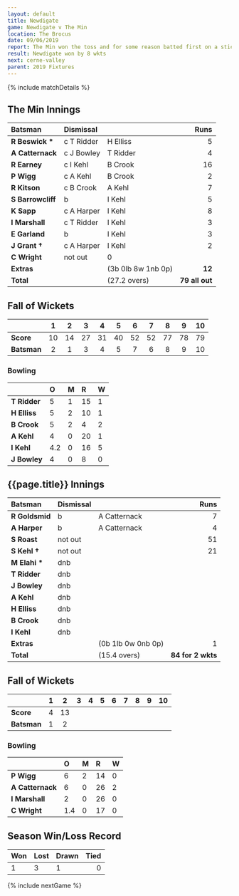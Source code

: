 ```yaml
---
layout: default
title: Newdigate
game: Newdigate v The Min
location: The Brocus
date: 09/06/2019
report: The Min won the toss and for some reason batted first on a sticky wicket. They were duly all out for 79. Newdigate replied with 85 for 2 wkts
result: Newdigate won by 8 wkts
next: cerne-valley
parent: 2019 Fixtures
---
```


{% include matchDetails %}

## The Min Innings

| Batsman | Dismissal |  | Runs |
|:---|:---|---|---:|
| **R Beswick &#42;** | c T Ridder | H Elliss | 5 |
| **A Catternack** | c J Bowley | T Ridder | 4 |
| **R Earney** | c I Kehl | B Crook | 16 |
| **P Wigg** | c A Kehl | B Crook | 2 |
| **R Kitson** | c B Crook | A Kehl | 7 |
| **S Barrowcliff** | b | I Kehl | 5 |
| **K Sapp** | c A Harper | I Kehl | 8 |
| **I Marshall** | c T Ridder | I Kehl | 3 |
| **E Garland** | b | I Kehl | 3 |
| **J Grant &#8224;** | c A Harper | I Kehl | 2 |
| **C Wright** | not out | 0 |
| **Extras** |  | (3b 0lb 8w 1nb 0p) | **12** |
| **Total** |  | (27.2 overs) | **79 all out** |

## Fall of Wickets

| | 1 | 2 | 3 | 4 | 5 | 6 | 7 | 8 | 9 | 10 |
|---|:---:|:---:|:---:|:---:|:---:|:---:|:---:|:---:|:---:|:---:|
| **Score** | 10 | 14 | 27 | 31 | 40 | 52 | 52 | 77 | 78 | 79 |
| **Batsman** | 2 | 1 | 3 | 4 | 5 | 7 | 6 | 8 | 9 | 10 |

### Bowling

| | O | M | R | W |
|---|:---|:---|:---|:---|
| **T Ridder** | 5 | 1 | 15 | 1 |
| **H Elliss** | 5 | 2 | 10 | 1 |
| **B Crook** | 5 | 2 | 4 | 2 |
| **A Kehl** | 4 | 0 | 20 | 1 |
| **I Kehl** | 4.2 | 0 | 16 | 5 |
| **J Bowley** | 4 | 0 | 8 | 0 |

## {{page.title}} Innings

| Batsman | Dismissal |  | Runs |
|:---|:---|---|---:|
| **R Goldsmid** | b | A Catternack | 7 |
| **A Harper** | b | A Catternack | 4 |
| **S Roast** | not out |  | 51 |
| **S Kehl &#8224;** | not out |  | 21 |
| **M Elahi &#42;** | dnb |  |  |
| **T Ridder** | dnb |  |  |
| **J Bowley** | dnb |  |  |
| **A Kehl** | dnb |  |  |
| **H Elliss** | dnb |  |  |
| **B Crook** | dnb |  |  |
| **I Kehl** | dnb |  |  |
| **Extras** |  | (0b 1lb 0w 0nb 0p) | 1 |
| **Total** | | (15.4 overs) | **84 for 2 wkts** |

## Fall of Wickets

| | 1 | 2 | 3 | 4 | 5 | 6 | 7 | 8 | 9 | 10 |
|---|:---:|:---:|:---:|:---:|:---:|:---:|:---:|:---:|:---:|:---:|
| **Score** | 4 | 13 | | | | | | | | |
| **Batsman** | 1 | 2 |  | | | | | | | |

### Bowling

| | O | M | R | W |
|---|:---|:---|:---|:---|
| **P Wigg** | 6 | 2 | 14 | 0 |
| **A Catternack** | 6 | 0 | 26 | 2 |
| **I Marshall** | 2 | 0 | 26 | 0 |
| **C Wright** | 1.4 | 0 | 17 | 0 |

## Season Win/Loss Record

| Won | Lost | Drawn | Tied |
|:---|:---|:---|---:|
| 1 | 3 | 1 | 0 |

{% include nextGame %}